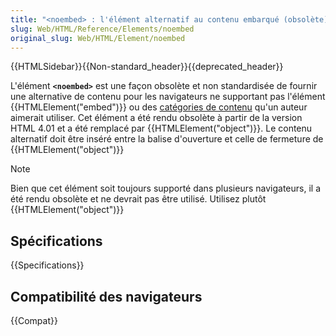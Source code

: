 ```yaml
---
title: "<noembed> : l'élément alternatif au contenu embarqué (obsolète)"
slug: Web/HTML/Reference/Elements/noembed
original_slug: Web/HTML/Element/noembed
---
```


{{HTMLSidebar}}{{Non-standard_header}}{{deprecated_header}}

L'élément **`<noembed>`** est une façon obsolète et non standardisée de fournir une alternative de contenu pour les navigateurs ne supportant pas l'élément {{HTMLElement("embed")}} ou des [catégories de contenu](/fr/docs/Web/HTML/Content_categories) qu'un auteur aimerait utiliser.
Cet élément a été rendu obsolète à partir de la version HTML 4.01 et a été remplacé par {{HTMLElement("object")}}. Le contenu alternatif doit être inséré entre la balise d'ouverture et celle de fermeture de {{HTMLElement("object")}}

> [!NOTE]
> Bien que cet élément soit toujours supporté dans plusieurs navigateurs, il a été rendu obsolète et ne devrait pas être utilisé. Utilisez plutôt {{HTMLElement("object")}}

## Spécifications

{{Specifications}}

## Compatibilité des navigateurs

{{Compat}}
